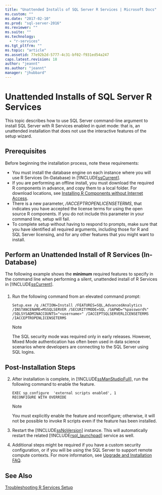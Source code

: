 ```yaml
---
title: "Unattended Installs of SQL Server R Services | Microsoft Docs"
ms.custom: ""
ms.date: "2017-02-10"
ms.prod: "sql-server-2016"
ms.reviewer: ""
ms.suite: ""
ms.technology: 
  - "r-services"
ms.tgt_pltfrm: ""
ms.topic: "article"
ms.assetid: 77e92b2d-5777-4c31-bf02-f931ed54a247
caps.latest.revision: 18
author: "jeannt"
ms.author: "jeannt"
manager: "jhubbard"
---
```

# Unattended Installs of SQL Server R Services
    
This topic describes how to use SQL Server command-line argument to install SQL Server with R Services enabled in quiet mode: that is, an unattended installation that does not use the interactive features of the setup wizard. 

## Prerequisites

Before beginning the installation process, note these requirements:

+ You must install the database engine on each instance where you will use R Services (In-Database) in [!INCLUDE[ssCurrent](../../includes/sscurrent-md.md)].  
+ If you are performing an offline install, you must download the required R components in advance, and copy them to a local folder. For download locations, see [Installing R Components without Internet Access](../../advanced-analytics/r-services/installing-r-components-without-internet-access.md).   
+ There is a new parameter, */IACCEPTROPENLICENSETERMS*, that indicates you have accepted the license terms for using the open source R components. If you do not include this parameter in your command line, setup will fail. 
+ To complete setup without having to respond to prompts, make sure that you have identified all required arguments, including those for R and SQL Server licensing, and for any other features that you might want to install. 
  
## Perform an Unattended Install of R Services (In-Database)  
 The following example shows the **minimum** required features to specify in the command line when performing a silent, unattended install of R Services in [!INCLUDE[ssCurrent](../../includes/sscurrent-md.md)].  
  
###  <a name="bkmk_Unattended"></a>  
  
1. Run the following command from an elevated command prompt:  

    ```  
    Setup.exe /q /ACTION=Install /FEATURES=SQL,AdvancedAnalytics /INSTANCENAME=MSSQLSERVER /SECURITYMODE=SQL /SAPWD="%password%" /SQLSYSADMINACCOUNTS="<username>" /IACCEPTSQLSERVERLICENSETERMS /IACCEPTROPENLICENSETERMS  
    ```  
    > [!NOTE] 
    > The SQL security mode was required only in early releases. However, Mixed Mode authentication has often been used in data science scenarios where developers are connecting to the SQL Server using SQL logins.

## Post-Installation Steps  

2.  After installation is complete, in [!INCLUDE[ssManStudioFull](../../includes/ssmanstudiofull-md.md)], run the following command to enable the feature.  
  
    ```  
    EXEC sp_configure  'external scripts enabled', 1  
    RECONFIGURE WITH OVERRIDE   
    ```  
  
    > [!NOTE]  
    >  You must explicitly enable the feature and reconfigure; otherwise, it will not be possible to invoke R scripts even if the feature has been installed.  
  
3.  Restart the [!INCLUDE[ssNoVersion](../../includes/ssnoversion-md.md)] instance. This will automatically restart the related [!INCLUDE[rsql_launchpad](../../includes/rsql-launchpad-md.md)] service as well.  

3. Additional steps might be required if you have a custom security configuration, or if you will be using the SQL Server to support remote compute contexts. For more information, see [Upgrade and Installation FAQ](../../advanced-analytics/r-services/upgrade-and-installation-faq-sql-server-r-services.md). 
  
## See Also  
 [Troubleshooting R Services Setup](http://msdn.microsoft.com/library/ce6b902b-a4fa-4b0a-ac0d-be47a59c2a78)  
  
  
